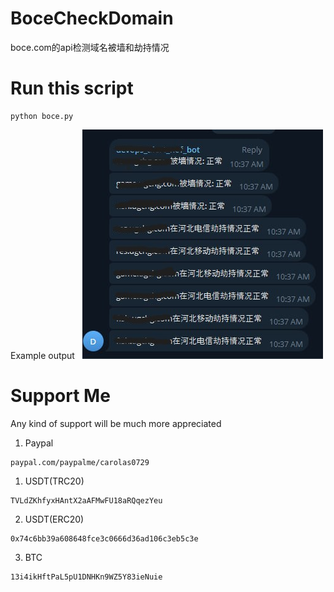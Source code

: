 # BoceCheckDomain
 boce.com的api检测域名被墙和劫持情况

# Run this script
```
python boce.py 
```

Example output&nbsp;&nbsp;
![Example Layout for notification message in telegram](https://github.com/CarolasZC/BoceCheckDomain/blob/main/photo_2024-12-13_11-17-10.jpg)

# Support Me

Any kind of support will be much more appreciated

1. Paypal

```
paypal.com/paypalme/carolas0729
```

1. USDT(TRC20)

```
TVLdZKhfyxHAntX2aAFMwFU18aRQqezYeu
```

2. USDT(ERC20)

```
0x74c6bb39a608648fce3c0666d36ad106c3eb5c3e
```

3. BTC

```
13i4ikHftPaL5pU1DNHKn9WZ5Y83ieNuie
```
